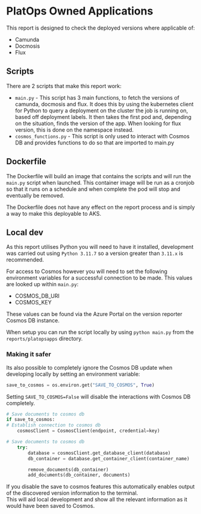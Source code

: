 # PlatOps Owned Applications

This report is designed to check the deployed versions where applicable of:
  - Camunda
  - Docmosis
  - Flux


## Scripts

There are 2 scripts that make this report work:

- `main.py` - This script has 3 main functions, to fetch the versions of camunda, docmosis and flux. It does this by using the kubernetes client for Python to query a deployment on the cluster the job is running on, based off deployment labels. It then takes the first pod and, depending on the situation, finds the version of the app. When looking for flux version, this is done on the namespace instead.
- `cosmos_functions.py` - This script is only used to interact with Cosmos DB and provides functions to do so that are imported to main.py

## Dockerfile

The Dockerfile will build an image that contains the scripts and will run the `main.py` script when launched.
This container image will be run as a cronjob so that it runs on a schedule and when complete the pod will stop and eventually be removed.

The Dockerfile does not have any effect on the report process and is simply a way to make this deployable to AKS.

## Local dev

As this report utilises Python you will need to have it installed, development was carried out using `Python 3.11.7` so a version greater than `3.11.x` is recommended.

For access to Cosmos however you will need to set the following environment variables for a successful connection to be made. This values are looked up within `main.py`:

- COSMOS_DB_URI
- COSMOS_KEY

These values can be found via the Azure Portal on the version reporter Cosmos DB instance.

When setup you can run the script locally by using `python main.py` from the `reports/platopsapps` directory.

### Making it safer

Its also possible to completely ignore the Cosmos DB update when developing locally by setting an environment variable:

```python
save_to_cosmos = os.environ.get("SAVE_TO_COSMOS", True)
```

Setting `SAVE_TO_COSMOS=False` will disable the interactions with Cosmos DB completely.

```python
# Save documents to cosmos db
if save_to_cosmos:
# Establish connection to cosmos db
    cosmosClient = CosmosClient(endpoint, credential=key)

# Save documents to cosmos db
    try:
        database = cosmosClient.get_database_client(database)
        db_container = database.get_container_client(container_name)

        remove_documents(db_container)
        add_documents(db_container, documents)

```

If you disable the save to cosmos features this automatically enables output of the discovered version information to the terminal.
<br>This will aid local development and show all the relevant information as it would have been saved to Cosmos.
